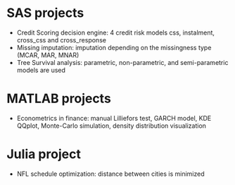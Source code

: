 # SAS projects
- Credit Scoring decision engine: 4 credit risk models css, instalment, cross_css and cross_response
- Missing imputation: imputation depending on the missingness type (MCAR, MAR, MNAR)
- Tree Survival analysis: parametric, non-parametric, and semi-parametric models are used

# MATLAB projects
- Econometrics in finance: manual Lilliefors test, GARCH model, KDE QQplot, Monte-Carlo simulation, density distribution visualization

# Julia project
- NFL schedule optimization: distance between cities is minimized
